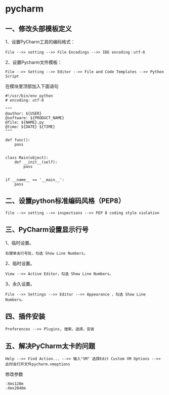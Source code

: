 # pycharm

## 一、修改头部模板定义

1、设置PyCharm工具的编码格式：
```
File -->> setting -->> File Encodings -->> IDE encoding：utf-8 
```

2、设置Pycharm文件模板：
```
File -->> Setting -->> Editor -->> File and Code Templates -->> Python Script
```

在模块里顶部加入下面语句

```
#!/usr/bin/env python
# encoding: utf-8

"""
@author: ${USER}
@software: ${PRODUCT_NAME}
@file: ${NAME}.py
@time: ${DATE} ${TIME}
"""

def func():
    pass


class Main(object):
    def __init__(self):
        pass


if __name__ == '__main__':
    pass
```



## 二、设置python标准编码风格（PEP8）
```
file -->> setting -->> inspections -->> PEP 8 coding style violation
```



## 三、PyCharm设置显示行号

1、临时设置。
```
右键单击行号处，勾选 Show Line Numbers。
```

2、临时设置。
```
View -->> Active Editor，勾选 Show Line Numbers。
```

3、永久设置。
```
File -->> Settings -->> Editor -->> Appearance ，勾选 Show Line Numbers。
```


## 四、插件安装
```
Preferences -->> Plugins, 搜索，选择，安装
```

## 五、解决PyCharm太卡的问题
```
Help -->> Find Action... -->> 输入"VM" 选择Edit Custom VM Options -->> 此时会打开文件pycharm.vmoptions
```
修改参数
```
-Xms128m
-Xmx2048m
```
